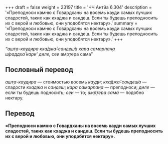 +++
draft = false
weight = 23197
title = 'ЧЧ Антйа 6.304'
description = '«Преподноси камню с Говардханы на восемь кауди самых лучших сладостей, таких как кхаджа и сандеш. Если ты будешь преподносить их с верой и любовью, они уподобятся нектару».'
summary = '«Преподноси камню с Говардханы на восемь кауди самых лучших сладостей, таких как кхаджа и сандеш. Если ты будешь преподносить их с верой и любовью, они уподобятся нектару».'
+++

_“ашт̣а-кауд̣ира кха̄джа̄-сандеш́а кара самарпан̣а  
ш́раддха̄ кари’ диле,_ сеи амр̣тера сама”

## Пословный перевод

_ашт̣а_\-_кауд̣ира_ — стоимостью восемь _кауди_; _кха̄джа̄_\-_сандеш́а_ — сладости _кхаджа_ и _сандеш_; _кара_ _самарпан̣а_ — преподноси; _диле_ — если ты будешь подносить; _сеи_ — то; _амр̣тера_ _сама_ — подобно нектару.

## Перевод

**«Преподноси камню с Говардханы на восемь кауди самых лучших сладостей, таких как кхаджа и сандеш. Если ты будешь преподносить их с верой и любовью, они уподобятся нектару».**
